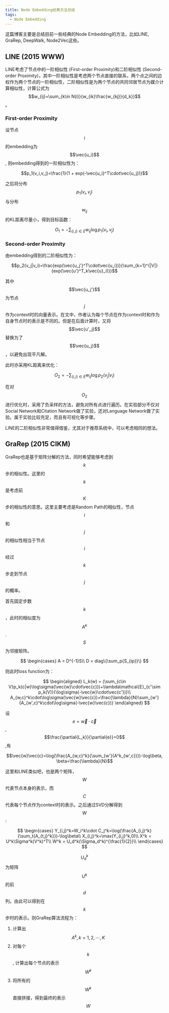 ```yaml
---
title: Node Embedding经典方法总结
tags: 
  - Node Embedding
---
```

 
<script type="text/javascript" async
  src="https://cdnjs.cloudflare.com/ajax/libs/mathjax/2.7.1/MathJax.js?config=TeX-AMS-MML_HTMLorMML">
</script>

这篇博客主要是总结目前一些经典的Node Embedding的方法，比如LINE, GraRep, DeepWalk, Node2Vec这些。

## LINE (2015 WWW)

LINE考虑了节点中的一阶相似性 (First-order Proximity)和二阶相似性 (Second-order Proximity)，其中一阶相似性是考虑两个节点直接的联系，两个点之间的边权作为两个节点的一阶相似性，二阶相似性是为两个节点的共同邻居节点为媒介计算相似性，计算公式为$$w_{ij}=\sum_{k\in N(i)}{w_{ik}\frac{w_{kj}}{d_k}}$$。

### First-order Proximity

设节点$$i$$的embedding为$$\vec{u_i}$$, 则embedding得到的一阶相似性为：

$$p_1(v_i,v_j)=\frac{1}{1 + exp(-\vec{u_i}^T\cdot\vec{u_j})}$$

之后将分布$$p_1(v_i,v_j)$$与分布$$w_{ij}$$的KL距离尽量小，得到目标函数：

$$O_1=-\sum_{(i,j)\in E}{w_{ij}\log p_1(v_i, v_j)}$$

### Second-order Proximity

由embedding得到的二阶相似性为：

$$p_2(v_j|v_i)=\frac{exp(\vec{u_j'}^T\cdot\vec{u_i})}{\sum_{k=1}^{|V|}{exp(\vec{u'}^T_k\vec{u}_i)}}$$

其中$$\vec{u_j'}$$为节点$$j$$作为context时的向量表示。在文中，作者认为每个节点在作为context时和作为自身节点时的表示是不同的。但是在后面计算时，又将$$\vec{u'_j}$$替换为了$$\vec{u_j}$$，以避免出现平凡解。

此时亦采用KL距离来优化：

$$O_2=-\sum_{(i,j)\in E}{w_{ij}\log p_2(v_j|v_i)}$$

在对$$O_2$$进行优化时，采用了负采样的方法，避免对所有点进行遍历。在实验部分不仅对Social Network和Citation Network做了实验，还对Language Network做了实验。属于实验比较充足，而且有可视化等步骤。

LINE的二阶相似性非常值得借鉴，尤其对于推荐系统中，可以考虑相同的想法。

## GraRep (2015 CIKM)

GraRep也是基于矩阵分解的方法，同时希望能够考虑到$$k$$步的相似性。这里的$$k$$是考虑前$$K$$步的相似性的意思。这里主要考虑是Random Path的相似性，节点$$i$$和$$j$$的相似性相当于节点$$i$$经过$$k$$步走到节点$$j$$的概率。

首先固定步数$$k$$，此时的相似度为$$A^k$$. $$S$$为邻接矩阵。

$$
\begin{cases}
A = D^{-1}S\\
D = diag\{\sum_p{S_{ip}}\}
$$

则此时loss function为：

$$
\begin{aligned}
L_k(w) = (\sum_{c\in V}p_k(c|w)\log\sigma(\vec{w}\cdot\vec{c}))+\lambda\mathcal{E}_{c'\sim p_k(V)}{\log\sigma(-\vec{w}\cdot\vec{c'})}\\
A_{w,c}^k\cdot\log\sigma(\vec{w}\vec{c})+\frac{\lambda}{N}\sum_{w'}{A_{w',c}^k\cdot\log\sigma(-\vec{w}\vec{c})}
\end{aligned}
$$

设$$e=\vec{w}\cdot\vec{c}$$, $$\frac{\partial{L_k}}{\partial{e}}=0$$,有

$$\vec{w}\vec{c}=\log(\frac{A_{w,c}^k}{\sum_{w'}{A^k_{w',c}}})-\log\beta, \beta=\frac{\lambda}{N}$$

这里和LINE类似吧，也是两个矩阵，$$W$$代表节点本身的表示，而$$C$$代表每个节点作为context时的表示。之后通过SVD分解得到$$W$$:

$$
\begin{cases}
Y_{i,j}^k=W_i^k\cdot C_j^k=\log(\frac{A_{i,j}^k}{\sum_t{A_{t,j}^k}})-\log\beta\\
X_{i,j}^k=\max(Y_{i,j}^k,0)\\
X^k = U^k\Sigma^k(V^k)^T\\
W^k = U_d^k(\Sigma_d^k)^{\frac{1}{2}}\\
\end{cases}
$$

$$U_d^k$$为矩阵$$U^k$$的前$$d$$列。由此可以得到在$$k$$步时的表示。则GraRep算法流程为：

1. 计算出$$A^k, k=1,2,\cdots,K$$
2. 对每个$$k$$, 计算出每个节点的表示$$W^k$$
3. 将所有的$$W^k$$直接拼接，得到最终的表示$$W$$
